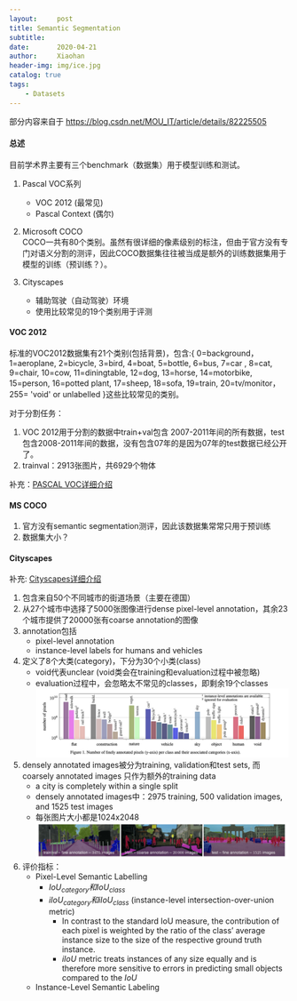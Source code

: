 ```yaml
---
layout:     post
title: Semantic Segmentation 
subtitle:   
date:       2020-04-21
author:     Xiaohan
header-img: img/ice.jpg
catalog: true
tags:
    - Datasets
---
```


部分内容来自于 https://blog.csdn.net/MOU_IT/article/details/82225505

#### 总述
目前学术界主要有三个benchmark（数据集）用于模型训练和测试。
1. Pascal VOC系列
    * VOC 2012 (最常见)
    * Pascal Context (偶尔)
    
1. Microsoft COCO  
    COCO一共有80个类别。虽然有很详细的像素级别的标注，但由于官方没有专门对语义分割的测评，因此COCO数据集往往被当成是额外的训练数据集用于模型的训练（预训练？）。
    
3. Cityscapes
    * 辅助驾驶（自动驾驶）环境
    * 使用比较常见的19个类别用于评测

#### VOC 2012

标准的VOC2012数据集有21个类别(包括背景)，包含:{ 0=background，1=aeroplane, 2=bicycle, 3=bird, 4=boat, 5=bottle, 6=bus, 7=car , 8=cat, 9=chair, 10=cow, 11=diningtable, 12=dog, 13=horse, 14=motorbike, 15=person, 16=potted plant, 17=sheep, 18=sofa, 19=train, 20=tv/monitor，255= 'void' or unlabelled }这些比较常见的类别。

对于分割任务：
1. VOC 2012用于分割的数据中train+val包含 2007-2011年间的所有数据，test包含2008-2011年间的数据，没有包含07年的是因为07年的test数据已经公开了。
2. trainval：2913张图片，共6929个物体

补充：[PASCAL VOC详细介绍](https://arleyzhang.github.io/articles/1dc20586/)

#### MS COCO
1. 官方没有semantic segmentation测评，因此该数据集常常只用于预训练
2. 数据集大小？

#### Cityscapes

补充: [Cityscapes详细介绍](https://niecongchong.github.io/2019/08/10/CityScapes%E6%95%B0%E6%8D%AE%E9%9B%86%E7%AE%80%E4%BB%8B%E4%B8%8E%E6%95%B0%E6%8D%AE%E5%A4%84%E7%90%86%E5%92%8C%E7%B2%BE%E5%BA%A6%E6%8C%87%E6%A0%87/)

1. 包含来自50个不同城市的街道场景（主要在德国）
2. 从27个城市中选择了5000张图像进行dense pixel-level annotation，其余23个城市提供了20000张有coarse annotation的图像
3. annotation包括
    * pixel-level annotation
    * instance-level labels for humans and vehicles
4. 定义了8个大类(category)，下分为30个小类(class)
    * void代表unclear (void类会在training和evaluation过程中被忽略)
    * evaluation过程中，会忽略太不常见的classes，即剩余19个classes
    ![-w721](/img/15875266001958.jpg)
5. densely annotated images被分为training, validation和test sets, 而coarsely annotated images 只作为额外的training data
    * a city is completely within a single split
    * densely annotated images中：2975 training, 500 validation images, and 1525 test images
    * 每张图片大小都是1024x2048
    ![-w878](/img/15903541919594.jpg)
6. 评价指标：
    * Pixel-Level Semantic Labelling
        * $IoU_{category}和IoU_{class}$
        * $iIoU_{category}和iIoU_{class}$ (instance-level intersection-over-union metric)
            * In contrast to the standard IoU measure, the contribution of each pixel is weighted by the ratio of the class’ average instance size to the size of the respective ground truth instance.
            * $iIoU$ metric treats instances of any size equally and is therefore more sensitive to errors in predicting small objects compared to the $IoU$
    * Instance-Level Semantic Labeling





    